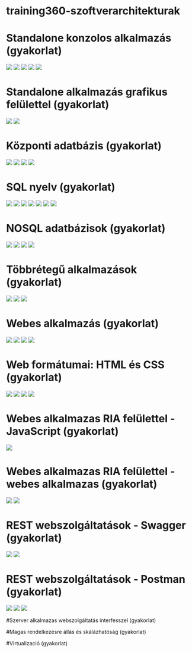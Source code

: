 # training360-szoftverarchitekturak
# Standalone konzolos alkalmazás (gyakorlat) 
![](02.png)
![](03.png)
![](04.png)
![](05.png)
![](06.png)

# Standalone alkalmazás grafikus felülettel (gyakorlat)
![](07.png)
![](08.png)

# Központi adatbázis (gyakorlat)
![](09.png)
![](10.png)
![](11.png)
![](12.png)

# SQL nyelv (gyakorlat)
![](13.png)
![](14.png)
![](15.png)
![](16.png)
![](17.png)
![](18.png)
![](19.png)

# NOSQL adatbázisok (gyakorlat)
![](20.png)
![](21.png)
![](22.png)
![](23.png)

# Többrétegű alkalmazások (gyakorlat)
![](24.png)
![](25.png)
![](26.png)

# Webes alkalmazás (gyakorlat)
![](27.png)
![](28.png)
![](29.png)
![](30.png)

# Web formátumai: HTML és CSS (gyakorlat)
![](31.png)
![](32.png)
![](33.png)
![](34.png)

# Webes alkalmazas RIA felülettel - JavaScript (gyakorlat)
![](36.png)

# Webes alkalmazas RIA felülettel - webes alkalmazas (gyakorlat)
![](37.png)
![](38.png)

# REST webszolgáltatások - Swagger (gyakorlat)
![](39.png)
![](40.png)

# REST webszolgáltatások - Postman (gyakorlat)
![](41.png)
![](42.png)
![](43.png)

#Szerver alkalmazas webszolgáltatás interfesszel (gyakorlat)

#Magas rendelkezésre állás és skálázhatóság (gyakorlat)

#Virtualizació (gyakorlat)

